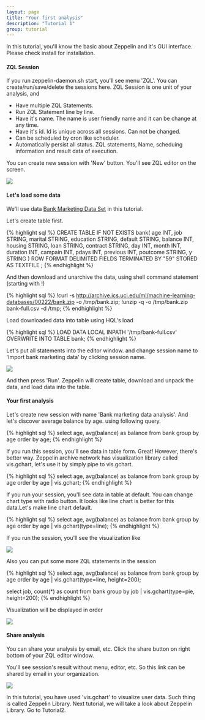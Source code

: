 ```yaml
---
layout: page
title: "Your first analysis"
description: "Tutorial 1"
group: tutorial
---
```


In this tutorial, you'll know the basic about Zeppelin and it's GUI interface. Please check install for installation.

#### ZQL Session

If you run zeppelin-daemon.sh start, you'll see menu 'ZQL'. You can create/run/save/delete the sessions here. ZQL Session is one unit of your analysis, and

* Have multiple ZQL Statements.
* Run ZQL Statement line by line.
* Have it's name. The name is user friendly name and it can be change at any time.
* Have it's id. Id is unique across all sessions. Can not be changed.
* Can be scheduled by cron like scheduler.
* Automatically persist all status. ZQL statements, Name, scheduing information and result data of execution.

You can create new session with 'New' button. You'll see ZQL editor on the screen.

<img class="screenshot" src="/assets/themes/zeppelin/img/tutorial1/new_session.png" />


#### Let's load some data

We'll use data [Bank Marketing Data Set](http://archive.ics.uci.edu/ml/datasets/Bank+Marketing) in this tutorial.

Let's create table first.

{% highlight sql %}
CREATE TABLE IF NOT EXISTS bank(
    age INT, 
    job STRING,
    marital STRING,
    education STRING, 
    default STRING,
    balance INT,
    housing STRING,
    loan STRING,
    contract STRING,
    day INT,
    month INT,
    duration INT,
    campain INT, 
    pdays INT, 
    previous INT, 
    poutcome STRING, 
    y STRING 
) 
ROW FORMAT DELIMITED 
FIELDS TERMINATED BY "59" 
STORED AS TEXTFILE 
; 
{% endhighlight %}

And then download and unarchive the data, using shell command statement (starting with !)

{% highlight sql %}
!curl -s http://archive.ics.uci.edu/ml/machine-learning-databases/00222/bank.zip -o /tmp/bank.zip;
!unzip -q -o /tmp/bank.zip bank-full.csv -d /tmp;
{% endhighlight %}

Load downloaded data into table using HQL's load

{% highlight sql %}
LOAD DATA LOCAL INPATH '/tmp/bank-full.csv' OVERWRITE INTO TABLE bank;
{% endhighlight %}

Let's put all statements into the editor window. and change session name to 'Import bank marketing data' by clicking session name.

<img class="screenshot" src="/assets/themes/zeppelin/img/tutorial1/import_data.png" />

And then press 'Run'. Zeppelin will create table, download and unpack the data, and load data into the table.


#### Your first analysis

Let's create new session with name 'Bank marketing data analysis'. And let's discover average balance by age. using following query.

{% highlight sql %}
select 
    age, 
    avg(balance) as balance
from bank 
group by age 
order by age;
{% endhighlight %}

If you run this session, you'll see data in table form. Great! However, there's better way. Zeppelin archive network has visualization library called vis.gchart, let's use it by simply pipe to vis.gchart.

{% highlight sql %}
select 
    age, 
    avg(balance) as balance
from bank 
group by age 
order by age | vis.gchart;
{% endhighlight %}

If you run your session, you'll see data in table at default. You can change chart type with radio button. It looks like line chart is better for this data.Let's make line chart default.

{% highlight sql %}
select 
    age, 
    avg(balance) as balance
from bank 
group by age 
order by age | vis.gchart(type=line);
{% endhighlight %}

If you run the session, you'll see the visualization like

<img class="screenshot" src="/assets/themes/zeppelin/img/tutorial1/first_analysis.png" />


Also you can put some more ZQL statements in the session

{% highlight sql %}
select 
    age, 
    avg(balance) as balance
from bank 
group by age 
order by age | vis.gchart(type=line, height=200);

select
    job,
    count(*) as count
from bank
group by job | vis.gchart(type=pie, height=200);
{% endhighlight %}


Visualization will be displayed in order

<img class="screenshot" src="/assets/themes/zeppelin/img/tutorial1/multi_statement.png" />


#### Share analysis

You can share your analysis by email, etc. Click the share button on right bottom of your ZQL editor window.

You'll see session's result without menu, editor, etc. So this link can be shared by email in your organization.

<img class="screenshot" src="/assets/themes/zeppelin/img/tutorial1/share.png" />

In this tutorial, you have used 'vis.gchart' to visualize user data. Such thing is called Zeppelin Library. Next tutorial, we will take a look about Zeppelin Library. Go to Tutorial2.